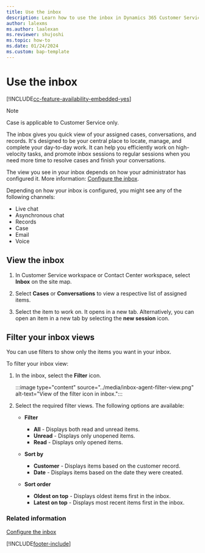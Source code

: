 ```yaml
---
title: Use the inbox
description: Learn how to use the inbox in Dynamics 365 Customer Service.
author: lalexms 
ms.author: laalexan
ms.reviewer: shujoshi
ms.topic: how-to 
ms.date: 01/24/2024
ms.custom: bap-template 
---
```


# Use the inbox

[!INCLUDE[cc-feature-availability-embedded-yes](../../includes/cc-feature-availability-embedded-yes.md)]

> [!NOTE]
> Case is applicable to Customer Service only.

The inbox gives you quick view of your assigned cases, conversations, and records. It's designed to be your central place to locate, manage, and complete your day-to-day work. It can help you efficiently work on high-velocity tasks, and promote inbox sessions to regular sessions when you need more time to resolve cases and finish your conversations.

The view you see in your inbox depends on how your administrator has configured it. More information: [Configure the inbox](../administer/configure-inbox.md).

Depending on how your inbox is configured, you might see any of the following channels:

- Live chat
- Asynchronous chat
- Records
- Case
- Email
- Voice

## View the inbox

1. In Customer Service workspace or Contact Center workspace, select **Inbox** on the site map.

1. Select **Cases** or **Conversations** to view a respective list of assigned items.
   
1. Select the item to work on. It opens in a new tab. Alternatively, you can open an item in a new tab by selecting the **new session** icon.

## Filter your inbox views

You can use filters to show only the items you want in your inbox.

To filter your inbox view:

1. In the inbox, select the **Filter** icon.

   :::image type="content" source="../media/inbox-agent-filter-view.png" alt-text="View of the filter icon in inbox.":::

1. Select the required filter views. The following options are available:

   - **Filter**
       - **All** - Displays both read and unread items.
       - **Unread** - Displays only unopened items.
       - **Read** - Displays only opened items.
         
   - **Sort by**
       - **Customer** - Displays items based on the customer record.
       - **Date** - Displays items based on the date they were created.
    
   - **Sort order**
       - **Oldest on top** - Displays oldest items first in the inbox.
       - **Latest on top** - Displays most recent items first in the inbox.

### Related information

[Configure the inbox](../administer/configure-inbox.md)  

[!INCLUDE[footer-include](../../includes/footer-banner.md)]
